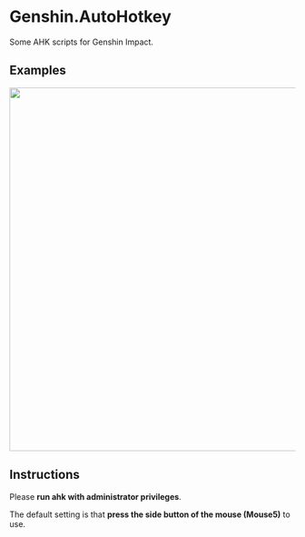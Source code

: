 # Genshin.AutoHotkey
Some AHK scripts for Genshin Impact.

## Examples
<img src="./Assets/Kokomi_Attack.gif" width=640 high=360>

## Instructions
Please **run ahk with administrator privileges**.

The default setting is that **press the side button of the mouse (Mouse5)** to use.
